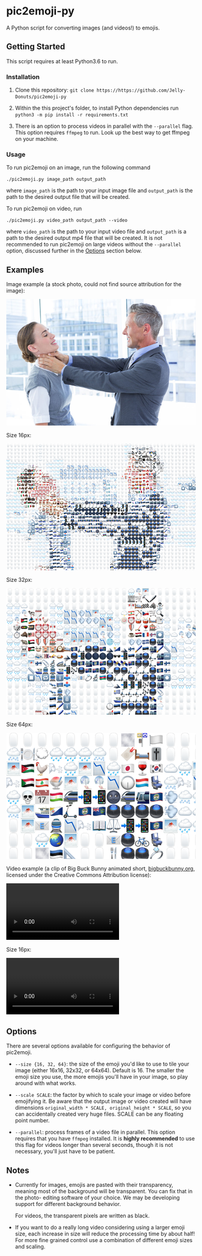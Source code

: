 pic2emoji-py
============

A Python script for converting images (and videos!) to emojis.

Getting Started
---------------

This script requires at least Python3.6 to run.

### Installation

1. Clone this repository:
   `git clone https://https://github.com/Jelly-Donuts/pic2emoji-py`

2. Within the this project's folder, to install Python dependencies run 
   `python3 -m pip install -r requirements.txt`

3. There is an option to process videos in parallel with the `--parallel` flag.
   This option requires `ffmpeg` to run. Look up the best way to get ffmpeg on
   your machine.

### Usage

To run pic2emoji on an image, run the following command

```
./pic2emoji.py image_path output_path
```

where `image_path` is the path to your input image file and `output_path` is
the path to the desired output file that will be created.

To run pic2emoji on video, run

```
./pic2emoji.py video_path output_path --video
```

where `video_path` is the path to your input video file and `output_path` is a
path to the desired output mp4 file that will be created. It is not 
recommended to run pic2emoji on large videos without the `--parallel` option, 
discussed further in the [Options](#options) section below.


Examples
--------

Image example (a stock photo, could not find source attribution for the image):

![Stock photo](/examples/stock_photo.jpg)

Size 16px:

![Stock photo emojis 16px](/examples/stock_photo_16px.png)

Size 32px:

![Stock photo emojis 16px](/examples/stock_photo_32px.png)

Size 64px:

![Stock photo emojis 16px](/examples/stock_photo_64px.png)

Video example (a clip of Big Buck Bunny animated short,
[bigbuckbunny.org](https://peach.blender.org/), licensed under the Creative 
Commons Attribution license):

![Big Buck Bunny clip](/examples/bigbuckbunny_clip.mp4)

Size 16px:

![Big Buck Bunny emojis](/examples/bigbuckbunny_clip_16px.mp4)


Options
-------

There are several options available for configuring the behavior of pic2emoji.

- `--size {16, 32, 64}`: the size of the emoji you'd like to use to 
  tile your image (either 16x16, 32x32, or 64x64). Default is 16. The smaller 
  the emoji size you use, the more emojis you'll have in your image, so play 
  around with what works.

- `--scale SCALE`: the factor by which to scale your image or video before 
  emojifying it. Be aware that the output image or video created will have 
  dimensions `original_width * SCALE, original_height * SCALE`, so you can 
  accidentally created very huge files. SCALE can be any floating point number.

- `--parallel`: process frames of a video file in parallel. This option 
  requires that you have `ffmpeg` installed. It is **highly recommended** to 
  use this flag for videos longer than several seconds, though it is not 
  necessary, you'll just have to be patient.

Notes
-----

- Currently for images, emojis are pasted with their transparency, meaning 
  most of the background will be transparent. You can fix that in the photo-
  editing software of your choice. We may be developing support for different
  background behavior.

  For videos, the transparent pixels are written as black.

- If you want to do a really long video considering using a larger emoji size,
  each increase in size will reduce the processing time by about half! For 
  more fine grained control use a combination of different emoji sizes and 
  scaling.

